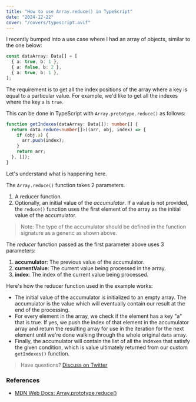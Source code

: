 ```yaml
---
title: "How to use Array.reduce() in TypeScript"
date: "2024-12-22"
cover: "/covers/typescript.avif"
---
```


I recently bumped into a use case where I had an array of objects, similar to the one below:

```ts
const dataArray: Data[] = [
  { a: true, b: 1 },
  { a: false, b: 2 },
  { a: true, b: 1 },
];
```

The requirement is to get all the index positions of the array where a key is equal to a particular value. For example, we'd like to get all the indexes where the key `a` is `true`.

This can be done in TypeScript with `Array.prototype.reduce()` as follows:

```ts
function getIndexes(dataArray: Data[]): number[] {
  return data.reduce<number[]>((arr, obj, index) => {
    if (obj.a) {
      arr.push(index);
    }
    return arr;
  }, []);
}
```

Let's understand what is happening here.

The `Array.reduce()` function takes 2 parameters.

1. A reducer function.
2. Optionally, an initial value of the _accumulator_. If a value is not provided, the `reduce()` function uses the first element of the array as the initial value of the accumulator.

> Note: The type of the accumulator should be defined in the function signature as a generic as shown above.

The _reducer_ function passed as the first parameter above uses 3 parameters:

1. **accumulator**: The previous value of the accumulator.
2. **currentValue**: The current value being processed in the array.
3. **index**: The index of the current value being processed.

Here's how the reducer function used in the example works:

- The initial value of the accumulator is initialized to an empty array. The accumulator is the value which will eventually contain our result at the end of the processing.
- For every element in the array, we check if the element has a key "a" that is true. If yes, we push the index of that element in the accumulator array and return the resulting array for use in the iteration for the next element until we're done walking through the whole original `data` array.
- Finally, the accumulator will contain the list of all the indexes that satisfy the given condition, which is value ultimately returned from our custom `getIndexes()` function.

> Have questions? [Discuss on Twitter][1]

### References

- [MDN Web Docs: Array.prototype.reduce()][2]

[1]: https://twitter.com/cse_as
[2]: https://developer.mozilla.org/en-US/docs/Web/JavaScript/Reference/Global_Objects/Array/reduce
